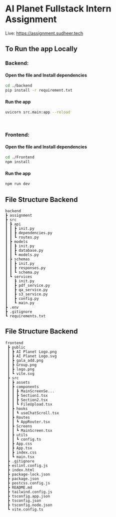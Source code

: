 # AI Planet Fullstack Intern Assignment

Live: https://assignment.sudheer.tech

## To Run the app Locally
### Backend:
#### Open the file and Install dependencies
```bash
cd ./backend
pip install -r requirement.txt
```


#### Run the app
```bash
uvicorn src.main:app --reload
```
<br>

### Frontend:

#### Open the file and Install dependencies
```bash
cd ./Frontend
npm install
```


#### Run the app
```bash
npm run dev
```

##  File Structure Backend

``` 
backend
┣ assignment
┣ src
┃ ┣ api
┃ ┃ ┣ init.py
┃ ┃ ┣ dependencies.py
┃ ┃ ┗ routes.py
┃ ┣ models
┃ ┃ ┣ init.py
┃ ┃ ┣ database.py
┃ ┃ ┗ models.py
┃ ┣ schemas
┃ ┃ ┣ init.py
┃ ┃ ┣ responses.py
┃ ┃ ┗ schema.py
┃ ┗ services
┃   ┣ init.py
┃   ┣ pdf_service.py
┃   ┣ qa_service.py
┃   ┣ s3_service.py
┃   ┣ config.py
┃   ┗ main.py
┣ .env
┣ .gitignore 
┗ requirements.txt
```

##  File Structure Backend

``` 
frontend
 ┣ public
 ┃ ┣ AI Planet Logo.png
 ┃ ┣ AI Planet Logo.svg
 ┃ ┣ gala_add.png
 ┃ ┣ Group.png
 ┃ ┣ logo.png
 ┃ ┗ vite.svg
 ┣ src
 ┃ ┣ assets
 ┃ ┣ components
 ┃ ┃ ┣ MainScreenSe...
 ┃ ┃ ┣ Section1.tsx
 ┃ ┃ ┣ Section2.tsx
 ┃ ┃ ┗ FileUpload.tsx
 ┃ ┣ hooks
 ┃ ┃ ┗ useChatScroll.tsx
 ┃ ┣ Routes
 ┃ ┃ ┗ AppRouter.tsx
 ┃ ┣ Screens
 ┃ ┃ ┗ MainScreen.tsx
 ┃ ┣ utils
 ┃ ┃ ┗ config.ts
 ┃ ┣ App.css
 ┃ ┣ App.tsx
 ┃ ┣ index.css
 ┃ ┗ main.tsx
 ┣ .gitignore
 ┣ eslint.config.js
 ┣ index.html
 ┣ package-lock.json
 ┣ package.json
 ┣ postcss.config.js
 ┣ README.md
 ┣ tailwind.config.js
 ┣ tsconfig.app.json
 ┣ tsconfig.json
 ┣ tsconfig.node.json
 ┗ vite.config.ts
```